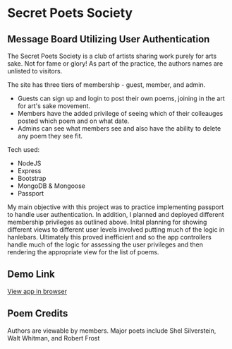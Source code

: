 # Secret Poets Society

## Message Board Utilizing User Authentication

The Secret Poets Society is a club of artists sharing work purely for arts sake.
Not for fame or glory! As part of the practice, the authors names are unlisted to visitors.

The site has three tiers of membership - guest, member, and admin.

- Guests can sign up and login to post their own poems, joining in the art for art's sake movement.
- Members have the added privilege of seeing which of their colleauges posted which poem and on what date.
- Admins can see what members see and also have the ability to delete any poem they see fit.

Tech used:

- NodeJS
- Express
- Bootstrap
- MongoDB & Mongoose
- Passport

My main objective with this project was to practice implementing passport to handle user authentication.
In addition, I planned and deployed different membership privileges as outlined above.
Inital planning for showing different views to different user levels involved putting much of the logic in hanlebars.
Ultimately this proved inefficient and so the app controllers handle much of the logic for assessing the user privileges and
then rendering the appropriate view for the list of poems.

## Demo Link

[View app in browser](https://cryptic-oasis-68949.herokuapp.com/)

## Poem Credits

Authors are viewable by members. Major poets include Shel Silverstein, Walt Whitman, and Robert Frost
